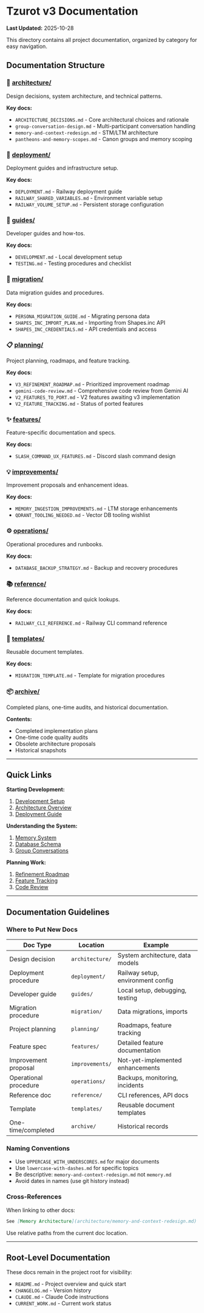 # Tzurot v3 Documentation

**Last Updated:** 2025-10-28

This directory contains all project documentation, organized by category for easy navigation.

## Documentation Structure

### 📐 [architecture/](architecture/)
Design decisions, system architecture, and technical patterns.

**Key docs:**
- `ARCHITECTURE_DECISIONS.md` - Core architectural choices and rationale
- `group-conversation-design.md` - Multi-participant conversation handling
- `memory-and-context-redesign.md` - STM/LTM architecture
- `pantheons-and-memory-scopes.md` - Canon groups and memory scoping

### 🚀 [deployment/](deployment/)
Deployment guides and infrastructure setup.

**Key docs:**
- `DEPLOYMENT.md` - Railway deployment guide
- `RAILWAY_SHARED_VARIABLES.md` - Environment variable setup
- `RAILWAY_VOLUME_SETUP.md` - Persistent storage configuration

### 📖 [guides/](guides/)
Developer guides and how-tos.

**Key docs:**
- `DEVELOPMENT.md` - Local development setup
- `TESTING.md` - Testing procedures and checklist

### 🔄 [migration/](migration/)
Data migration guides and procedures.

**Key docs:**
- `PERSONA_MIGRATION_GUIDE.md` - Migrating persona data
- `SHAPES_INC_IMPORT_PLAN.md` - Importing from Shapes.inc API
- `SHAPES_INC_CREDENTIALS.md` - API credentials and access

### 📋 [planning/](planning/)
Project planning, roadmaps, and feature tracking.

**Key docs:**
- `V3_REFINEMENT_ROADMAP.md` - Prioritized improvement roadmap
- `gemini-code-review.md` - Comprehensive code review from Gemini AI
- `V2_FEATURES_TO_PORT.md` - V2 features awaiting v3 implementation
- `V2_FEATURE_TRACKING.md` - Status of ported features

### ✨ [features/](features/)
Feature-specific documentation and specs.

**Key docs:**
- `SLASH_COMMAND_UX_FEATURES.md` - Discord slash command design

### 💡 [improvements/](improvements/)
Improvement proposals and enhancement ideas.

**Key docs:**
- `MEMORY_INGESTION_IMPROVEMENTS.md` - LTM storage enhancements
- `QDRANT_TOOLING_NEEDED.md` - Vector DB tooling wishlist

### ⚙️ [operations/](operations/)
Operational procedures and runbooks.

**Key docs:**
- `DATABASE_BACKUP_STRATEGY.md` - Backup and recovery procedures

### 📚 [reference/](reference/)
Reference documentation and quick lookups.

**Key docs:**
- `RAILWAY_CLI_REFERENCE.md` - Railway CLI command reference

### 📄 [templates/](templates/)
Reusable document templates.

**Key docs:**
- `MIGRATION_TEMPLATE.md` - Template for migration procedures

### 📦 [archive/](archive/)
Completed plans, one-time audits, and historical documentation.

**Contents:**
- Completed implementation plans
- One-time code quality audits
- Obsolete architecture proposals
- Historical snapshots

---

## Quick Links

**Starting Development:**
1. [Development Setup](guides/DEVELOPMENT.md)
2. [Architecture Overview](architecture/ARCHITECTURE_DECISIONS.md)
3. [Deployment Guide](deployment/DEPLOYMENT.md)

**Understanding the System:**
1. [Memory System](architecture/memory-and-context-redesign.md)
2. [Database Schema](architecture/POSTGRES_SCHEMA.md)
3. [Group Conversations](architecture/group-conversation-design.md)

**Planning Work:**
1. [Refinement Roadmap](planning/V3_REFINEMENT_ROADMAP.md)
2. [Feature Tracking](planning/V2_FEATURE_TRACKING.md)
3. [Code Review](planning/gemini-code-review.md)

---

## Documentation Guidelines

### Where to Put New Docs

| Doc Type | Location | Example |
|----------|----------|---------|
| Design decision | `architecture/` | System architecture, data models |
| Deployment procedure | `deployment/` | Railway setup, environment config |
| Developer guide | `guides/` | Local setup, debugging, testing |
| Migration procedure | `migration/` | Data migrations, imports |
| Project planning | `planning/` | Roadmaps, feature tracking |
| Feature spec | `features/` | Detailed feature documentation |
| Improvement proposal | `improvements/` | Not-yet-implemented enhancements |
| Operational procedure | `operations/` | Backups, monitoring, incidents |
| Reference doc | `reference/` | CLI references, API docs |
| Template | `templates/` | Reusable document templates |
| One-time/completed | `archive/` | Historical records |

### Naming Conventions

- Use `UPPERCASE_WITH_UNDERSCORES.md` for major documents
- Use `lowercase-with-dashes.md` for specific topics
- Be descriptive: `memory-and-context-redesign.md` not `memory.md`
- Avoid dates in names (use git history instead)

### Cross-References

When linking to other docs:
```markdown
See [Memory Architecture](architecture/memory-and-context-redesign.md)
```

Use relative paths from the current doc location.

---

## Root-Level Documentation

These docs remain in the project root for visibility:

- `README.md` - Project overview and quick start
- `CHANGELOG.md` - Version history
- `CLAUDE.md` - Claude Code instructions
- `CURRENT_WORK.md` - Current work status
